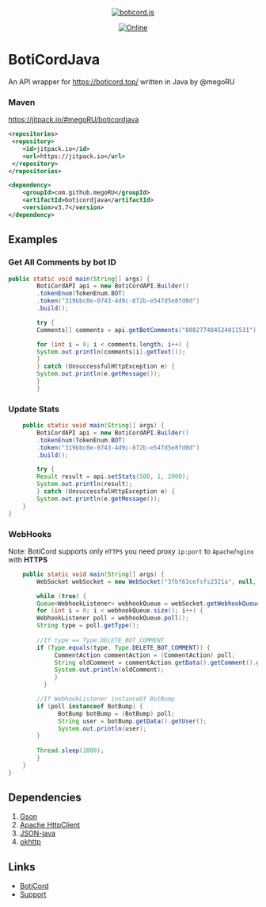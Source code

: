 <div align="center ">
	
<p></p>
    <a href="https://boticord.top"><img src="https://megoru.ru/boticordapi2.png"  alt="boticord.js"/></a>
<p>
    <a href="https://discord.gg/hkHjW8a"><img src="https://img.shields.io/discord/722424773233213460?color=7289da&label=Discord&logo=discord&logoColor=white" alt="Online"></a>
</p>

</div>

# BotiCordJava
An API wrapper for https://boticord.top/ written in Java by @megoRU


### Maven

https://jitpack.io/#megoRU/boticordjava

```xml
<repositories>
 <repository>
	<id>jitpack.io</id>
	<url>https://jitpack.io</url>
 </repository>
</repositories>

<dependency>
	<groupId>com.github.megoRU</groupId>
	<artifactId>boticordjava</artifactId>
	<version>v3.7</version>
</dependency>

```

## Examples

### Get All Comments by bot ID

```java
public static void main(String[] args) {
        BotiCordAPI api = new BotiCordAPI.Builder()
        .tokenEnum(TokenEnum.BOT)
        .token("319bbc0e-0743-4d9c-872b-e547d5e8fd0d")
        .build();

        try {
        Comments[] comments = api.getBotComments("808277484524011531");

        for (int i = 0; i < comments.length; i++) {
        System.out.println(comments[i].getText());
        }
        } catch (UnsuccessfulHttpException e) {
        System.out.println(e.getMessage());
        }
        }
```

### Update Stats

```java
    public static void main(String[] args) {
        BotiCordAPI api = new BotiCordAPI.Builder()
        .tokenEnum(TokenEnum.BOT)
        .token("319bbc0e-0743-4d9c-872b-e547d5e8fd0d")
        .build();

        try {
        Result result = api.setStats(500, 1, 2000);
        System.out.println(result);
        } catch (UnsuccessfulHttpException e) {
        System.out.println(e.getMessage());
    }
}
```

### WebHooks

Note: BotiCord supports only `HTTPS` you need proxy `ip:port` to `Apache`/`nginx` with **HTTPS**

```java
    public static void main(String[] args) {
        WebSocket webSocket = new WebSocket("3fbf63cefsfs2321a", null, 8080);

        while (true) {
        Queue<WebhookListener> webhookQueue = webSocket.getWebhookQueue();
        for (int i = 0; i < webhookQueue.size(); i++) {
        WebhookListener poll = webhookQueue.poll();
        String type = poll.getType();
        
        //If type == Type.DELETE_BOT_COMMENT
        if (Type.equals(type, Type.DELETE_BOT_COMMENT)) {
             CommentAction commentAction = (CommentAction) poll;
             String oldComment = commentAction.getData().getComment().getOldComment();
             System.out.println(oldComment);
             }
          }

        //If WebhookListener instanceOf BotBump
        if (poll instanceof BotBump) {
              BotBump botBump = (BotBump) poll;
              String user = botBump.getData().getUser();
              System.out.println(user);
        }   
          
        Thread.sleep(1000);
        }
    }
}
```


## Dependencies

1. [Gson](https://github.com/google/gson)
2. [Apache HttpClient](https://github.com/apache/httpcomponents-client)
3. [JSON-java](https://github.com/stleary/JSON-java)
4. [okhttp](https://github.com/square/okhttp)

## Links

* [BotiCord](https://boticord.top)
* [Support](https://boticord.top/discord)
